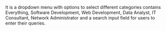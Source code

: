 It is a dropdown menu with options to select different categories contains Everything, Software
Development, Web Development, Data Analyst, IT Consultant, Network Administrator and a search input
field for users to enter their queries.
